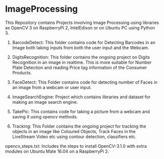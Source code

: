 # ImageProcessing
This Repository contains Projects involving Image Processing using libraries as OpenCV 3 on RaspberryPi 2, IntelEdison or on Ubuntu PC using Python 3.

1. BarcodeDetect: This folder contains code for Detecting Barcodes in an Image both taking inputs from both the user input and the Webcam.

2. DigitsRecognition: This folder contains the ongoing project on Digits Recognition in an image in realtime. This is more suitable for Number Plate Detection and reading Price tag information of the Consumer Products.

3. FaceDetect: This Folder contains code for detecting number of Faces in an image from a webcam or user input.

4. ImageSearchEngine: Project which contains libraries and dataset for making an image search engine.

5. TakePic: This contains code for taking a picture from a webcam and saving it using opencv methods.

6. Tracking: This Folder contains the ongoing project for tracking the objects in an image like Coloured Objects, Track Faces in the LiveStream Video etc using contour detection, classifiers etc.

opencv_steps.txt: Includes the steps to install OpenCV-3.1.0 with extra modules on Ubuntu Mate 16.04 on a RaspberryPi 2.

